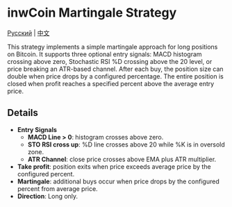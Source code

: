 # inwCoin Martingale Strategy
[Русский](README_ru.md) | [中文](README_cn.md)

This strategy implements a simple martingale approach for long positions on Bitcoin.
It supports three optional entry signals: MACD histogram crossing above zero,
Stochastic RSI %D crossing above the 20 level, or price breaking an ATR-based channel.
After each buy, the position size can double when price drops by a configured percentage.
The entire position is closed when profit reaches a specified percent above the average entry price.

## Details

- **Entry Signals**
  - **MACD Line > 0**: histogram crosses above zero.
  - **STO RSI cross up**: %D line crosses above 20 while %K is in oversold zone.
  - **ATR Channel**: close price crosses above EMA plus ATR multiplier.
- **Take profit**: position exits when price exceeds average price by the configured percent.
- **Martingale**: additional buys occur when price drops by the configured percent from average price.
- **Direction**: Long only.

